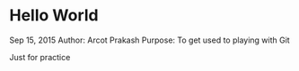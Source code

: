 # Hello World

Sep 15, 2015
Author: Arcot Prakash
Purpose: To get used to playing with Git

Just for practice
